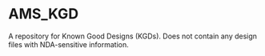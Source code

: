 # AMS_KGD
A repository for Known Good Designs (KGDs). Does not contain any design files with NDA-sensitive information.
